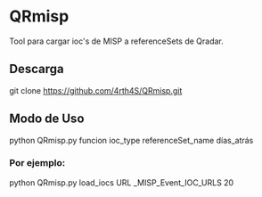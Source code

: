 # QRmisp
Tool para cargar ioc's de MISP a referenceSets de Qradar.
## Descarga
git clone https://github.com/4rth4S/QRmisp.git
## Modo de Uso

python QRmisp.py funcion ioc_type referenceSet_name días_atrás

### Por ejemplo:

python QRmisp.py load_iocs URL _MISP_Event_IOC_URLS 20


